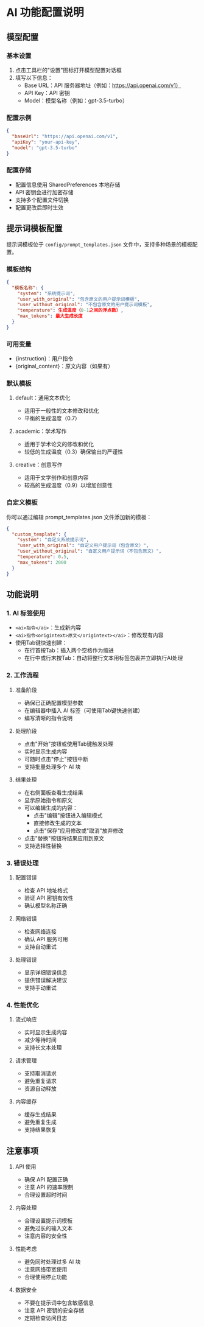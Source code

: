 # AI 功能配置说明

## 模型配置

### 基本设置
1. 点击工具栏的"设置"图标打开模型配置对话框
2. 填写以下信息：
   - Base URL：API 服务器地址（例如：https://api.openai.com/v1）
   - API Key：API 密钥
   - Model：模型名称（例如：gpt-3.5-turbo）

### 配置示例
```json
{
  "baseUrl": "https://api.openai.com/v1",
  "apiKey": "your-api-key",
  "model": "gpt-3.5-turbo"
}
```

### 配置存储
- 配置信息使用 SharedPreferences 本地存储
- API 密钥会进行加密存储
- 支持多个配置文件切换
- 配置更改后即时生效

## 提示词模板配置

提示词模板位于 `config/prompt_templates.json` 文件中，支持多种场景的模板配置。

### 模板结构
```json
{
  "模板名称": {
    "system": "系统提示词",
    "user_with_original": "包含原文的用户提示词模板",
    "user_without_original": "不包含原文的用户提示词模板",
    "temperature": 生成温度（0-1之间的浮点数）,
    "max_tokens": 最大生成长度
  }
}
```

### 可用变量
- {instruction}：用户指令
- {original_content}：原文内容（如果有）

### 默认模板
1. default：通用文本优化
   - 适用于一般性的文本修改和优化
   - 平衡的生成温度（0.7）

2. academic：学术写作
   - 适用于学术论文的修改和优化
   - 较低的生成温度（0.3）确保输出的严谨性

3. creative：创意写作
   - 适用于文学创作和创意内容
   - 较高的生成温度（0.9）以增加创意性

### 自定义模板
你可以通过编辑 prompt_templates.json 文件添加新的模板：

```json
{
  "custom_template": {
    "system": "自定义系统提示词",
    "user_with_original": "自定义用户提示词（包含原文）",
    "user_without_original": "自定义用户提示词（不包含原文）",
    "temperature": 0.5,
    "max_tokens": 2000
  }
}
```

## 功能说明

### 1. AI 标签使用
- `<ai>指令</ai>`：生成新内容
- `<ai>指令<origintext>原文</origintext></ai>`：修改现有内容
- 使用Tab键快速创建：
  - 在行首按Tab：插入两个空格作为缩进
  - 在行中或行末按Tab：自动将整行文本用<ai></ai>标签包裹并立即执行AI处理

### 2. 工作流程
1. 准备阶段
   - 确保已正确配置模型参数
   - 在编辑器中插入 AI 标签（可使用Tab键快速创建）
   - 编写清晰的指令说明

2. 处理阶段
   - 点击"开始"按钮或使用Tab键触发处理
   - 实时显示生成内容
   - 可随时点击"停止"按钮中断
   - 支持批量处理多个 AI 块

3. 结果处理
   - 在右侧面板查看生成结果
   - 显示原始指令和原文
   - 可以编辑生成的内容：
     - 点击"编辑"按钮进入编辑模式
     - 直接修改生成的文本
     - 点击"保存"应用修改或"取消"放弃修改
   - 点击"替换"按钮将结果应用到原文
   - 支持选择性替换

### 3. 错误处理
1. 配置错误
   - 检查 API 地址格式
   - 验证 API 密钥有效性
   - 确认模型名称正确

2. 网络错误
   - 检查网络连接
   - 确认 API 服务可用
   - 支持自动重试

3. 处理错误
   - 显示详细错误信息
   - 提供错误解决建议
   - 支持手动重试

### 4. 性能优化
1. 流式响应
   - 实时显示生成内容
   - 减少等待时间
   - 支持长文本处理

2. 请求管理
   - 支持取消请求
   - 避免重复请求
   - 资源自动释放

3. 内容缓存
   - 缓存生成结果
   - 避免重复生成
   - 支持结果恢复

## 注意事项

1. API 使用
   - 确保 API 配置正确
   - 注意 API 的速率限制
   - 合理设置超时时间

2. 内容处理
   - 合理设置提示词模板
   - 避免过长的输入文本
   - 注意内容的安全性

3. 性能考虑
   - 避免同时处理过多 AI 块
   - 注意网络带宽使用
   - 合理使用停止功能

4. 数据安全
   - 不要在提示词中包含敏感信息
   - 注意 API 密钥的安全存储
   - 定期检查访问日志